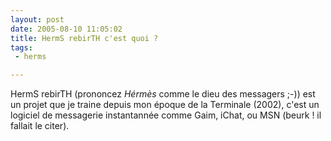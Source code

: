 ```yaml
---
layout: post
date: 2005-08-10 11:05:02
title: HermS rebirTH c'est quoi ?
tags:
 - herms

---
```


HermS rebirTH (prononcez _Hérmès_ comme le dieu des messagers ;-)) est un projet que je traine depuis mon époque de la Terminale (2002), c'est un logiciel de messagerie instantannée comme Gaim, iChat, ou MSN (beurk ! il fallait le citer).
